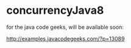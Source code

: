 concurrencyJava8
================

for the java code geeks, will be available soon:

http://examples.javacodegeeks.com/?p=13089
